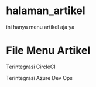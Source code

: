 # halaman_artikel
ini hanya menu artikel aja ya
  <h1>File Menu Artikel</h1>
  
  <p>Terintegrasi CircleCI</p>
  <p>Terintegrasi Azure Dev Ops</p>
